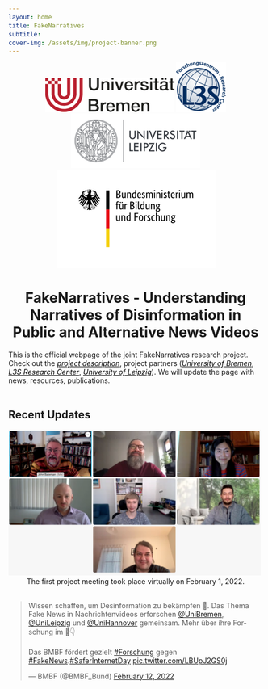 ```yaml
---
layout: home
title: FakeNarratives
subtitle: 
cover-img: /assets/img/project-banner.png
---
```


<center> <a href="https://www.uni-bremen.de/fb-10">
<img src="./assets/img/logo-bremen.png"></a>
<a href="https://www.tib.eu/en/research-development/visual-analytics">
<img src="./assets/img/logo-l3s.png"></a>
<a href="https://ch.uni-leipzig.de">
<img src="./assets/img/logo-leipzig.png">
</a> 
</center>

<center><a href="https://www.bmbf.de/bmbf/de/home/home_node.html"> <img src="./assets/img/BMBF_logo.png"></a></center>
<center><h1>FakeNarratives - Understanding Narratives of Disinformation in Public and Alternative News Videos</h1></center>
This is the official webpage of the joint FakeNarratives research project. Check out the <a href="https://fakenarratives.github.io/about/" style="color:black"><i>project description</i></a>, project partners (<a href="https://fakenarratives.github.io/bre" style="color:black"><i>University of Bremen</i></a>, <a href="https://fakenarratives.github.io/l3s" style="color:black"><i>L3S Research Center</i></a>, <a href="https://fakenarratives.github.io/lpz" style="color:black"><i>University of Leipzig</i></a>). We will update the page with news, resources, publications.


<br>
<br>

<h2>Recent Updates </h2>

<div>
	<img class="center" src="./assets/img/kickoff.png" width="500">
	<center>
	The first project meeting took place virtually on February 1, 2022.
	</center>
</div>

<br>
<div class="jekyll-twitter-plugin">
	<blockquote class="twitter-tweet" data-theme="dark"><p lang="de" dir="ltr">Wissen schaffen, um Desinformation zu bekämpfen 💪. Das Thema Fake News in Nachrichtenvideos erforschen <a href="https://twitter.com/UniBremen?ref_src=twsrc%5Etfw">@UniBremen</a>, <a href="https://twitter.com/UniLeipzig?ref_src=twsrc%5Etfw">@UniLeipzig</a> und <a href="https://twitter.com/UniHannover?ref_src=twsrc%5Etfw">@UniHannover</a> gemeinsam. Mehr über ihre Forschung im 🎥👇<br><br>Das BMBF fördert gezielt <a href="https://twitter.com/hashtag/Forschung?src=hash&amp;ref_src=twsrc%5Etfw">#Forschung</a> gegen <a href="https://twitter.com/hashtag/FakeNews?src=hash&amp;ref_src=twsrc%5Etfw">#FakeNews</a>.<a href="https://twitter.com/hashtag/SaferInternetDay?src=hash&amp;ref_src=twsrc%5Etfw">#SaferInternetDay</a> <a href="https://t.co/LBUpJ2GS0j">pic.twitter.com/LBUpJ2GS0j</a></p>&mdash; BMBF (@BMBF_Bund) <a href="https://twitter.com/BMBF_Bund/status/1492498779114807301?ref_src=twsrc%5Etfw">February 12, 2022</a></blockquote> <script async src="https://platform.twitter.com/widgets.js" charset="utf-8"></script> 
</div>
